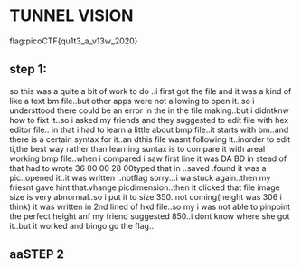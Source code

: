 # TUNNEL VISION
flag:picoCTF{qu1t3_a_v13w_2020}
## step 1:
so this was a quite a bit of work to do ..i first got the file and it was a kind of like a text bm file..but other apps were not allowing to open it..so i understtood there could be an error in the in the file making..but i didntknw how to fixt it..so i asked my friends and they suggested to edit file with hex editor file..
in that i had to learn a little about bmp file..it starts with bm..and there is a certain syntax for it..an dthis file wasnt following it..inorder to edit ti,the best way rather than learning suntax is to compare it with areal working bmp file..when i compared  i saw first line it was DA BD  in stead of 
that had to wrote 36 00 00 28 00typed that in ..saved .found it was a pic..opened it..it was written ..notflag sorry...i wa stuck again..then my friesnt gave hint that.vhange picdimension..then it clicked that
file image size is very abnormal..so i put it to size 350..not coming(height was 306 i think) it was written in 2nd lined of hxd file..so my i was not able to pinpoint the perfect 
height anf my friend suggested 850..i dont know where she got it..but it worked 
and bingo go the flag..
## aaSTEP 2
